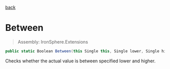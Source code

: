 ﻿

[back](/IronSphere.Extensions/types/FloatExtension)

# Between

> Assembly: IronSphere.Extensions

```csharp
public static Boolean Between(this Single this, Single lower, Single higher)
```

Checks whether the actual value is between specified lower and higher.

 